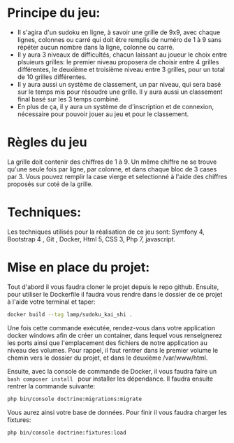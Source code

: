 # Principe du jeu:

- Il s'agira d'un sudoku en ligne, à savoir une grille de 9x9, avec chaque lignes, colonnes ou carré qui doit être remplis de numéro de 1 à 9 sans répéter aucun nombre dans la ligne, colonne ou carré.
- Il y aura 3 niveaux de difficultés, chacun laissant au joueur le choix entre plsuieurs grilles: le premier niveau proposera de choisir entre 4 grilles différentes, le deuxième et troisième niveau entre 3 grilles, pour un total de 10 grilles différentes.
- Il y aura aussi un système de classement, un par niveau, qui sera basé sur le temps mis pour résoudre une grille. Il y aura aussi un classement final basé sur les 3 temps combiné.
- En plus de ça, il y aura un système de d'inscription et de connexion, nécessaire pour pouvoir jouer au jeu et pour le classement.

# Règles du jeu

La grille doit contenir des chiffres de 1 à 9. Un même chiffre ne se trouve qu'une seule fois par ligne, par colonne, et dans chaque bloc de 3 cases par 3. Vous pouvez remplir la case vierge et selectionné à l'aide  des chiffres proposés sur coté de la grille. 

# Techniques:

Les techniques utilisés pour la réalisation de ce jeu sont:
 Symfony 4, Bootstrap 4 , Git , Docker, Html 5, CSS 3, Php 7, javascript.
 
# Mise en place du projet: 

Tout d'abord il vous faudra cloner le projet depuis le repo github.
Ensuite, pour utiliser le Dockerfile il faudra vous rendre dans le dossier de ce projet à l'aide votre terminal et taper:

```bash
docker build --tag lamp/sudoku_kai_shi .
```
Une fois cette commande exécutée, rendez-vous dans votre application docker windows afin de créer un container, dans lequel vous renseignerez les ports ainsi que l'emplacement des fichiers de notre application au niveau des volumes.
Pour rappel, il faut rentrer dans le premier volume le chemin vers le dossier du projet, et dans le deuxième /var/www/html.

Ensuite, avec la console de commande de Docker, il vous faudra faire un ```bash composer install ``` pour installer les dépendance.
Il faudra ensuite rentrer la commande suivante:
```bash
php bin/console doctrine:migrations:migrate
```
Vous aurez ainsi votre base de données.
Pour finir il vous faudra charger les fixtures:
```bash
php bin/console doctrine:fixtures:load
```

